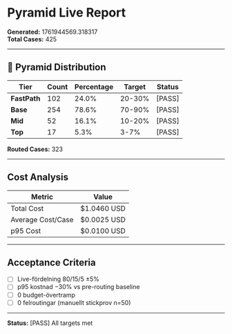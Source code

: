 # Pyramid Live Report

**Generated:** 1761944569.318317  
**Total Cases:** 425

---

## 🎯 Pyramid Distribution

| Tier | Count | Percentage | Target | Status |
|------|-------|------------|--------|--------|
| **FastPath** | 102 | 24.0% | 20-30% | [PASS] |
| **Base** | 254 | 78.6% | 70-90% | [PASS] |
| **Mid** | 52 | 16.1% | 10-20% | [PASS] |
| **Top** | 17 | 5.3% | 3-7% | [PASS] |

**Routed Cases:** 323

---

## Cost Analysis

| Metric | Value |
|--------|-------|
| Total Cost | $1.0460 USD |
| Average Cost/Case | $0.0025 USD |
| p95 Cost | $0.0100 USD |

---

## Acceptance Criteria

- [ ] Live-fördelning 80/15/5 ±5%
- [ ] p95 kostnad −30% vs pre-routing baseline
- [ ] 0 budget-övertramp
- [ ] 0 felroutingar (manuellt stickprov n=50)

---

**Status:** [PASS] All targets met
